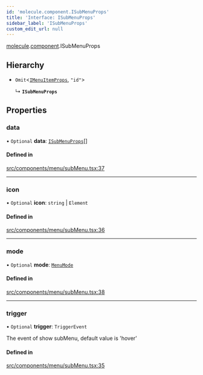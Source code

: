 ```yaml
---
id: 'molecule.component.ISubMenuProps'
title: 'Interface: ISubMenuProps'
sidebar_label: 'ISubMenuProps'
custom_edit_url: null
---
```


[molecule](../namespaces/molecule).[component](../namespaces/molecule.component).ISubMenuProps

## Hierarchy

-   `Omit`<[`IMenuItemProps`](molecule.component.IMenuItemProps), `"id"`\>

    ↳ **`ISubMenuProps`**

## Properties

### data

• `Optional` **data**: [`ISubMenuProps`](molecule.component.ISubMenuProps)[]

#### Defined in

[src/components/menu/subMenu.tsx:37](https://github.com/DTStack/molecule/blob/46c80551/src/components/menu/subMenu.tsx#L37)

---

### icon

• `Optional` **icon**: `string` \| `Element`

#### Defined in

[src/components/menu/subMenu.tsx:36](https://github.com/DTStack/molecule/blob/46c80551/src/components/menu/subMenu.tsx#L36)

---

### mode

• `Optional` **mode**: [`MenuMode`](../enums/molecule.component.MenuMode)

#### Defined in

[src/components/menu/subMenu.tsx:38](https://github.com/DTStack/molecule/blob/46c80551/src/components/menu/subMenu.tsx#L38)

---

### trigger

• `Optional` **trigger**: `TriggerEvent`

The event of show subMenu, default value is 'hover'

#### Defined in

[src/components/menu/subMenu.tsx:35](https://github.com/DTStack/molecule/blob/46c80551/src/components/menu/subMenu.tsx#L35)

